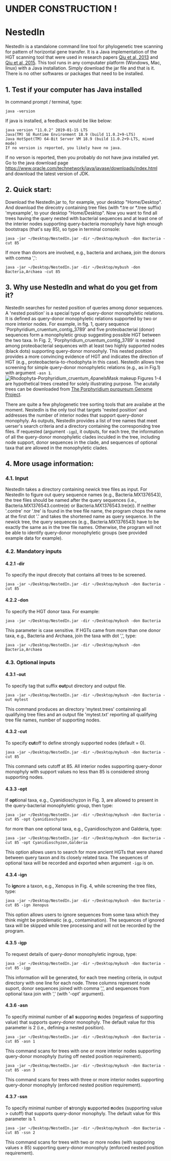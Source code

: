 # UNDER CONSTRUCTION !

# NestedIn
NestedIn is a standalone command line tool for phylogenetic tree scanning for pattern of horizontal gene transfer. It is a Java implementation of the HGT scanning tool that were used in research papers [Qiu et al, 2013](https://www.cell.com/current-biology/fulltext/S0960-9822(13)01052-X) and [Qiu et al, 2015](https://onlinelibrary.wiley.com/doi/abs/10.1111/jpy.12294). This tool runs in any computater platform (Wondows, Mac, linux) with a Java installation. Simply download the jar file and that is it. There is no other softwares or packages that need to be installed.

## 1. Test if your computer has Java installed
In command prompt / terminal, type:
```
java -version
```
If java is installed, a feedback would be like below:
```
java version "11.0.2" 2019-01-15 LTS
Java(TM) SE Runtime Environment 18.9 (build 11.0.2+9-LTS)
Java HotSpot(TM) 64-Bit Server VM 18.9 (build 11.0.2+9-LTS, mixed mode)
If no version is reported, you likely have no java.
```
If no verson is reported, then you probably do not have java installed yet. Go to the java download page  https://www.oracle.com/technetwork/java/javase/downloads/index.html and download the latest version of JDK.

## 2. Quick start:
Download the NestedIn.jar to, for example, your desktop "Home/Desktop". And download the direcotry containing tree files \(with \*.tre or \*.tree suffix) 'myexample', to your desktop "Home/Desktop". Now you want to find all trees having the query nested with bacterial sequences and at least one of the interier nodes supporting query-bacteria monophyly have high enough bootstraps (that's say 85),  so type in terminal console:
```
java -jar ~/Desktop/NestedIn.jar -dir ~/Desktop/mybush -don Bacteria -cut 85
```
If more than donors are involved, e.g., bacteria and archaea, join the donors with comma ',':
```
java -jar ~/Desktop/NestedIn.jar -dir ~/Desktop/mybush -don Bacteria,Archaea -cut 85
```

## 3. Why use NestedIn and what do you get from it?
NestedIn searches for nested position of queries among donor sequences. A 'nested position' is a special type of query-donor monophyletic relations. It is defined as query-donor monophyletic relations supported by two or more interior nodes. For example, in fig. 1, query sequence 'Porphyridium_cruentum_contig_3789' and five proteobacterial (donor) sequences form a monophyletic group suggesting possible HGT between the two taxa. In Fig. 2, 'Porphyridium_cruentum_contig_3789' is nested among proteobacterial sequences with at least two highly supported nodes (black dots) supporting query-donor monoohyly. This nested position provides a more convincing evidence of HGT and indicates the direction of HGT (e.g., proteobacteria-to-rhodophyta in this case). NestedIn allows tree screening for simple query-donor monophyletic relations (e.g., as in Fig.1) with argument `-asn 1`.
![Rhodophyta-Porphyridium_cruentum_4panelsMask makeup](https://user-images.githubusercontent.com/41085300/60680875-10a56c80-9e5b-11e9-8bca-e03e64bf3300.png)
Figures 1-4 are hypothetical trees created for solely illustrating purpose. The acutally trees can be downloaded from [The Porphyridium purpureum Genome Project](http://cyanophora.rutgers.edu/porphyridium/).

There are quite a few phylogenetic tree sorting tools that are availabe at the moment. NestedIn is the only tool that targets 'nested position' and addresses the number of interior nodes that support query-donor monophyly. As outputs, NestedIn provides a list of tree names that meet uerser's search criteria and a directory containing the corresponidng tree files. If requested (argument `-igp`), it outputs, for each tree, the information of all the query-donor monophyletic clades inculded in the tree, including node support, donor sequences in the clade, and sequences of optional taxa that are allowed in the monophyletic clades.  


## 4. More usage information:

### 4.1. Input
NestedIn takes a directory containing newick tree files as input. For NestedIn to figure out query sequence names (e.g., Bacteria.MX1376543), the tree files should be named after the query sequences (i.e., Bacteria.MX1376543.contre(e) or Bacteria.MX1376543.tre(e)). If neither '.contre' nor '.tre' is found in the tree file name, the program chops the name at the first dot '.' and takes the shortened name as query sequence. In the newick tree, the query sequences (e.g., Bacteria.MX1376543) have to be exactly the same as in the tree file names. Otherwise, the program will not be able to identify query-donor monophyletic groups (see provided example data for example).


### 4.2. Mandatory inputs

#### 4.2.1 -dir
To specify the input direcoty that contains all trees to be screened.
```
java -jar ~/Desktop/NestedIn.jar -dir ~/Desktop/mybush -don Bacteria -cut 85
```

#### 4.2.2 -don
To specify the HGT donor taxa. For example:
```
java -jar ~/Desktop/NestedIn.jar -dir ~/Desktop/mybush -don Bacteria
```
This parameter is case sensitive. If HGTs came from more than one donor taxa, e.g., Bacteria and Archaea, join the taxa with dot ',', type:
```
java -jar ~/Desktop/NestedIn.jar -dir ~/Desktop/mybush -don Bacteria,Archaea
```


### 4.3. Optional inputs

#### 4.3.1 -out
To specify tag that suffix **out**put directory and output file.
```
java -jar ~/Desktop/NestedIn.jar -dir ~/Desktop/mybush -don Bacteria -out mytest
```
This command produces an directory 'mytest.trees' containning all qualifying tree files and an output file 'mytest.txt' reporting all qualifying tree file names, number of supporting nodes.

#### 4.3.2 -cut
To specify **cut**off to define strongly supported nodes (default = 0).
```
java -jar ~/Desktop/NestedIn.jar -dir ~/Desktop/mybush -don Bacteria -cut 85
```
This command sets cutoff at 85. All interior nodes supporting query-donor monophyly with support values no less than 85 is considered strong supporting nodes.

#### 4.3.3 -opt
If **opt**ional taxa, e.g., Cyanidioschyzon in Fig. 3, are allowed to present in the query-bacterial monophyletic group, then type:
```
java -jar ~/Desktop/NestedIn.jar -dir ~/Desktop/mybush -don Bacteria -cut 85 -opt Cyanidioschyzon
```
for more than one optional taxa, e.g., Cyanidioschyzon and Galderia, type:
```
java -jar ~/Desktop/NestedIn.jar -dir ~/Desktop/mybush -don Bacteria -cut 85 -opt Cyanidioschyzon,Galderia
```
This option allows users to search for more ancient HGTs that were shared between query taxon and its closely related taxa. The sequences of optional taxa will be recorded and exported when argument `-igp` is on.

#### 4.3.4 -ign
To **ign**ore a taxon, e.g., Xenopus in Fig. 4, while screening the tree files, type:
```
java -jar ~/Desktop/NestedIn.jar -dir ~/Desktop/mybush -don Bacteria -cut 85 -ign Xenopus
```
This option allows users to ignore sequences from some taxa which they think might be problematic (e.g., contamination). The sequences of ignored taxa will be skipped while tree processing and will not be recorded by the program.

#### 4.3.5 -igp
To request details of query-donor monophyletic ingroup, type:
```
java -jar ~/Desktop/NestedIn.jar -dir ~/Desktop/mybush -don Bacteria -cut 85 -igp
```
This information will be generated, for each tree meeting criteria, in output directory with one line for each node. Three columns represent node suport, donor sequences joined with comma ',', and sequences from optional taxa join with ',' (with '-opt' argument).   

#### 4.3.6 -asn
To specify minimal number of **a**ll **s**upporing **n**odes (regarless of supporting value) that supports query-donor monophyly. The default value for this parameter is 2 (i.e., defining a nested position).
```
java -jar ~/Desktop/NestedIn.jar -dir ~/Desktop/mybush -don Bacteria -cut 85 -asn 1
```
This command scans for trees with one or more interior nodes supporting query-donor monophyly (turing off nested position requirement).
```
java -jar ~/Desktop/NestedIn.jar -dir ~/Desktop/mybush -don Bacteria -cut 85 -asn 3
```
This command scans for trees with three or more interior nodes supporting query-donor monophyly (enforced nested position requirement).

#### 4.3.7 -ssn
To specify minimal number of **s**trongly **s**upported **n**odes (supporting value > cutoff) that supports query-donor monophyly. The default value for this parameter is 1.
```
java -jar ~/Desktop/NestedIn.jar -dir ~/Desktop/mybush -don Bacteria -cut 85 -ssn 2
```
This command scans for trees with two or more nodes (with supporing values ≥ 85) supporting query-donor monophyly (enforced nested position requirement).
